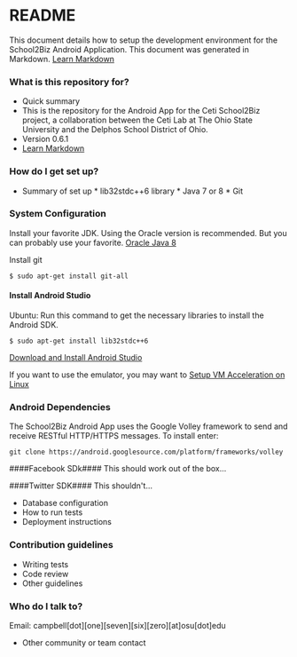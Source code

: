 # README #

This document details how to setup the development environment for the School2Biz Android Application.
This document was generated in Markdown. [Learn Markdown](https://bitbucket.org/tutorials/markdowndemo)

### What is this repository for? ###

* Quick summary
* This is the repository for the Android App for the Ceti School2Biz project, a collaboration between the Ceti Lab at The Ohio State University and the Delphos School District of Ohio.  
* Version 0.6.1
* [Learn Markdown](https://bitbucket.org/tutorials/markdowndemo)

### How do I get set up? ###

* Summary of set up
		* lib32stdc++6 library
		* Java 7 or 8
		* Git

### System Configuration ###
Install your favorite JDK. Using the Oracle version is recommended. But you can probably use your favorite.    [Oracle Java 8](http://www.oracle.com/technetwork/java/javase/downloads/jdk8-downloads-2133151.html)

Install git

`$ sudo apt-get install git-all`

#### Install Android Studio ####
Ubuntu: Run this command to get the necessary libraries to install the Android SDK.

`$ sudo apt-get install lib32stdc++6`

[Download and Install Android Studio](developer.android.com/sdk/index.html)

If you want to use the emulator, you may want to [Setup VM Acceleration on Linux](http://developer.android.com/tools/devices/emulator.html#vm-linux)
### Android Dependencies ###
The School2Biz Android App uses the Google Volley framework to send and receive RESTful HTTP/HTTPS messages.  To install enter:

`git clone https://android.googlesource.com/platform/frameworks/volley`

####Facebook SDk####
This should work out of the box...

####Twitter SDK####
This shouldn't...

* Database configuration
* How to run tests
* Deployment instructions

### Contribution guidelines ###

* Writing tests
* Code review
* Other guidelines

### Who do I talk to? ###

Email: campbell[dot][one][seven][six][zero][at]osu[dot]edu
* Other community or team contact
